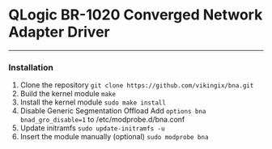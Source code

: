 # QLogic BR-1020 Converged Network Adapter Driver
-----

### Installation
1. Clone the repository
	`git clone https://github.com/vikingix/bna.git`
2. Build the kernel module
	`make`
3. Install the kernel module
	`sudo make install`
4. Disable Generic  Segmentation Offload
	Add `options bna bnad_gro_disable=1` to /etc/modprobe.d/bna.conf
5. Update initramfs
	`sudo update-initramfs -u`
6. Insert the module manually (optional)
	`sudo modprobe bna`
